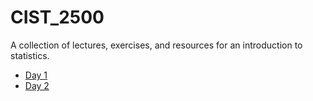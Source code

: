 # CIST_2500
A collection of lectures, exercises, and resources for an introduction to statistics. 

* [Day 1 ](day1.md)
* [Day 2 ](day2.md)

